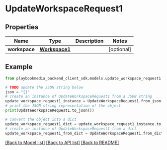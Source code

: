 # UpdateWorkspaceRequest1


## Properties

Name | Type | Description | Notes
------------ | ------------- | ------------- | -------------
**workspace** | [**Workspace1**](Workspace1.md) |  | [optional] 

## Example

```python
from playbookmedia_backend_client_sdk.models.update_workspace_request1 import UpdateWorkspaceRequest1

# TODO update the JSON string below
json = "{}"
# create an instance of UpdateWorkspaceRequest1 from a JSON string
update_workspace_request1_instance = UpdateWorkspaceRequest1.from_json(json)
# print the JSON string representation of the object
print(UpdateWorkspaceRequest1.to_json())

# convert the object into a dict
update_workspace_request1_dict = update_workspace_request1_instance.to_dict()
# create an instance of UpdateWorkspaceRequest1 from a dict
update_workspace_request1_from_dict = UpdateWorkspaceRequest1.from_dict(update_workspace_request1_dict)
```
[[Back to Model list]](../README.md#documentation-for-models) [[Back to API list]](../README.md#documentation-for-api-endpoints) [[Back to README]](../README.md)


